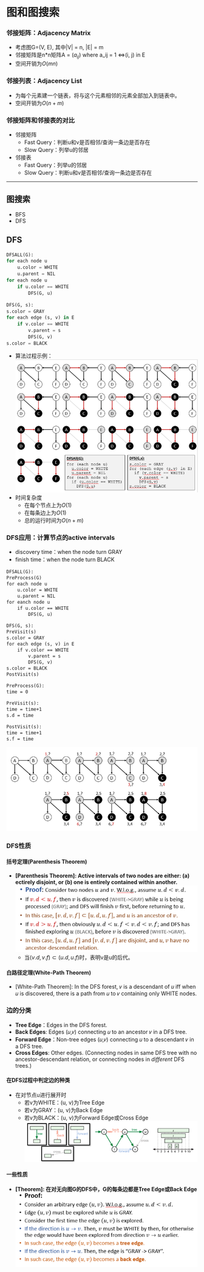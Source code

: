 # 图和图搜索

### 邻接矩阵：Adjacency Matrix
+ 考虑图G=(V, E), 其中|V| = n, |E| = m
+ 邻接矩阵是n*n矩阵A = ($a_{ij}$) where a_ij = 1 <=>(i, j) in E
+ 空间开销为$O(mn)$

### 邻接列表：Adjacency List
+ 为每个元素建一个链表，将与这个元素相邻的元素全部加入到链表中。
+ 空间开销为$O(n+m)$

### 邻接矩阵和邻接表的对比
+ 邻接矩阵
  + Fast Query：判断u和v是否相邻/查询一条边是否存在
  + Slow Query：列举u的邻居
+ 邻接表
  + Fast Query：列举u的邻居
  + Slow Query：判断u和v是否相邻/查询一条边是否存在
---
## 图搜索
+ BFS
+ DFS

## DFS
```python
DFSALL(G):
for each node u
    u.color = WHITE
    u.parent = NIL
for each node u
    if u.color == WHITE
        DFS(G, u)
```
```python
DFS(G, s):
s.color = GRAY
for each edge (s, v) in E
    if v.color == WHITE
        v.parent = s
        DFS(G, v)
s.color = BLACK
```
+ 算法过程示例：  
  ![](img/2019-11-20-14-00-37.png)
+ 时间复杂度
  + 在每个节点上为$O(1)$
  + 在每条边上为$O(1)$
  + 总的运行时间为$O(n+m)$
### DFS应用：计算节点的active intervals
+ discovery time：when the node turn GRAY
+ finish time：when the node turn BLACK
```
DFSALL(G):
PreProcess(G)
for each node u
    u.color = WHITE
    u.parent = NIL
for eanch node u
    if u.color == WHITE
        DFS(G, u)
```
```
DFS(G, s):
PreVisit(s)
s.color = GRAY
for each edge (s, v) in E
    if v.color == WHITE
        v.parent = s
        DFS(G, v)
s.color = BLACK
PostVisit(s)
```
```
PreProcess(G):
time = 0
```
```
PreVisit(s):
time = time+1
s.d = time
```
```
PostVisit(s):
time = time+1
s.f = time
```
![](img/2019-11-20-14-07-27.png)

### DFS性质
#### 括号定理(Parenthesis Theorem)
+ **[Parenthesis Theorem]: Active intervals of two nodes are either: (a) ectirely disjoint, or (b) one is entirely contained within another.**  
  ![](img/2019-11-20-14-27-38.png)
  + 当$(v.d, v.f)\subset (u.d, u.f)$时，表明v是u的后代。

#### 白路径定理(White-Path Theorem)
+ [White-Path Theorem]: In the DFS forest, 𝑣 is a descendant of 𝑢 iff when 𝑢 is discovered, there is a path from 𝑢 to 𝑣 containing only WHITE nodes.

### 边的分类
+ **Tree Edge**：Edges in the DFS forest.
+ **Back Edges**: Edges (𝑢,𝑣) connecting 𝑢 to an ancestor 𝑣 in a DFS tree.
+ **Forward Edge**：Non-tree edges (𝑢,𝑣) connecting 𝑢 to a descendant 𝑣 in a DFS tree.
+ **Cross Edges**: Other edges. (Connecting nodes in same DFS tree with no ancestor-descendant relation, or connecting nodes in *different* DFS trees.)

#### 在DFS过程中判定边的种类
+ 在对节点u进行展开时
  + 若v为WHITE：(u, v)为Tree Edge
  + 若v为GRAY：(u, v)为Back Edge
  + 若v为BLACK：(u, v)为Forward Edge或Cross Edge
![](img/2019-11-20-15-03-20.png)

#### 一些性质
+ **[Theorem]: 在对无向图G的DFS中，G的每条边都是Tree Edge或Back Edge**  
  ![](img/2019-11-20-15-08-46.png)
